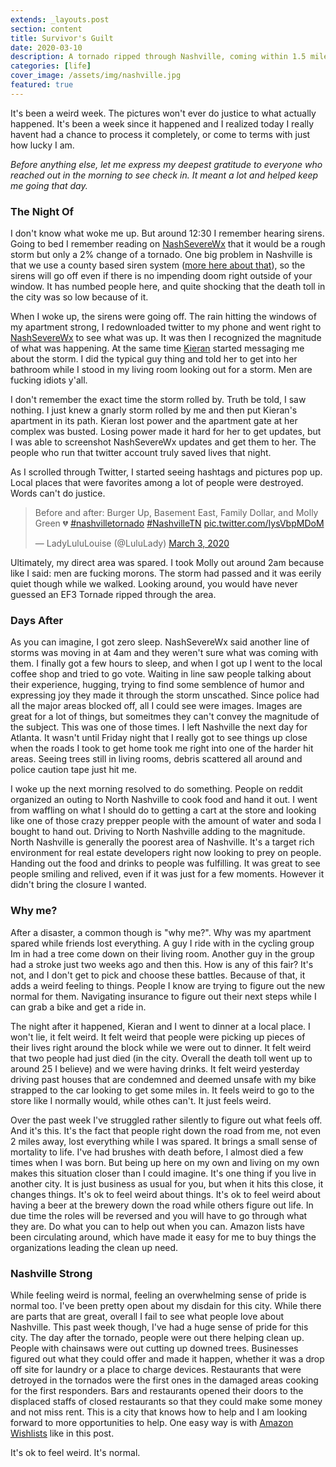 ```yaml
---
extends: _layouts.post
section: content
title: Survivor's Guilt
date: 2020-03-10
description: A tornado ripped through Nashville, coming within 1.5 miles of my apartment. It's been kind of weird ever since.
categories: [life]
cover_image: /assets/img/nashville.jpg
featured: true
---
```


It's been a weird week. The pictures won't ever do justice to what actually happened. It's been a week since it happened and I realized today I really havent had a chance to process it completely, or come to terms with just how lucky I am.

*Before anything else, let me express my deepest gratitude to everyone who reached out in the morning to see check in. It meant a lot and helped keep me going that day.*

### The Night Of

I don't know what woke me up. But around 12:30 I remember hearing sirens. Going to bed I remember reading on [NashSevereWx](https://twitter.com/nashseverewx) that it would be a rough storm but only a 2% change of a tornado. One big problem in Nashville is that we use a county based siren system ([more here about that](https://nashvillesevereweather.com/siren-rebuttal/)), so the sirens will go off even if there is no impending doom right outside of your window. It has numbed people here, and quite shocking that the death toll in the city was so low because of it. 

When I woke up, the sirens were going off. The rain hitting the windows of my apartment strong, I redownloaded twitter to my phone and went right to [NashSevereWx](https://twitter.com/nashseverewx) to see what was up. It was then I recognized the magnitude of what was happening. At the same time [Kieran](https://twitter.com/fabkiwi09) started messaging me about the storm. I did the typical guy thing and told her to get into her bathroom while I stood in my living room looking out for a storm. Men are fucking idiots y'all.

I don't remember the exact time the storm rolled by. Truth be told, I saw nothing. I just knew a gnarly storm rolled by me and then put Kieran's apartment in its path. Kieran lost power and the apartment gate at her complex was busted. Losing power made it hard for her to get updates, but I was able to screenshot NashSevereWx updates and get them to her. The people who run that twitter account truly saved lives that night. 

As I scrolled through Twitter, I started seeing hashtags and pictures pop up. Local places that were favorites among a lot of people were destroyed. Words can't do justice. 

<blockquote class="twitter-tweet"><p lang="en" dir="ltr">Before and after: Burger Up, Basement East, Family Dollar, and Molly Green 💔 <a href="https://twitter.com/hashtag/nashvilletornado?src=hash&amp;ref_src=twsrc%5Etfw">#nashvilletornado</a> <a href="https://twitter.com/hashtag/NashvilleTN?src=hash&amp;ref_src=twsrc%5Etfw">#NashvilleTN</a> <a href="https://t.co/IysVbpMDoM">pic.twitter.com/IysVbpMDoM</a></p>&mdash; LadyLuluLouise (@LuluLady) <a href="https://twitter.com/LuluLady/status/1234757534319357952?ref_src=twsrc%5Etfw">March 3, 2020</a></blockquote> 

Ultimately, my direct area was spared. I took Molly out around 2am because like I said: men are fucking morons. The storm had passed and it was eerily quiet though while we walked. Looking around, you would have never guessed an EF3 Tornade ripped through the area. 

### Days After

As you can imagine, I got zero sleep. NashSevereWx said another line of storms was moving in at 4am and they weren't sure what was coming with them. I finally got a few hours to sleep, and when I got up I went to the local coffee shop and tried to go vote. Waiting in line saw people talking about their experience, hugging, trying to find some semblence of humor and expressing joy they made it through the storm unscathed. Since police had all the major areas blocked off, all I could see were images. Images are great for a lot of things, but someitmes they can't convey the magnitude of the subject. This was one of those times. I left Nashville the next day for Atlanta. It wasn't until Friday night that I really got to see things up close when the roads I took to get home took me right into one of the harder hit areas. Seeing trees still in living rooms, debris scattered all around and police caution tape just hit me. 

I woke up the next morning resolved to do something. People on reddit organized an outing to North Nashville to cook food and hand it out. I went from waffling on what I should do to getting a cart at the store and looking like one of those crazy prepper people with the amount of water and soda I bought to hand out. Driving to North Nashville adding to the magnitude. North Nashville is generally the poorest area of Nashville. It's a target rich environment for real estate developers right now looking to prey on people. Handing out the food and drinks to people was fulfilling. It was great to see people smiling and relived, even if it was just for a few moments. However it didn't bring the closure I wanted. 

### Why me?

After a disaster, a common though is "why me?". Why was my apartment spared while friends lost everything. A guy I ride with in the cycling group Im in had a tree come down on their living room. Another guy in the group had a stroke just two weeks ago and then this. How is any of this fair? It's not, and I don't get to pick and choose these battles. Because of that, it adds a weird feeling to things. People I know are trying to figure out the new normal for them. Navigating insurance to figure out their next steps while I can grab a bike and get a ride in. 

The night after it happened, Kieran and I went to dinner at a local place. I won't lie, it felt weird. It felt weird that people were picking up pieces of their lives right around the block while we were out to dinner. It felt weird that two people had just died (in the city. Overall the death toll went up to around 25 I believe) and we were having drinks. It felt weird yesterday driving past houses that are condemned and deemed unsafe with my bike strapped to the car looking to get some miles in. It feels weird to go to the store like I normally would, while othes can't. It just feels weird. 

Over the past week I've struggled rather silently to figure out what feels off. And it's this. It's the fact that people right down the road from me, not even 2 miles away, lost everything while I was spared. It brings a small sense of mortality to life. I've had brushes with death before, I almost died a few times when I was born. But being up here on my own and living on my own makes this situation closer than I could imagine. It's one thing if you live in another city. It is just business as usual for you, but when it hits this close, it changes things. It's ok to feel weird about things. It's ok to feel weird about having a beer at the brewery down the road while others figure out life. In due time the roles will be reversed and you will have to go through what they are. Do what you can to help out when you can. Amazon lists have been circulating around, which have made it easy for me to buy things the organizations leading the clean up need. 

### Nashville Strong

While feeling weird is normal, feeling an overwhelming sense of pride is normal too. I've been pretty open about my disdain for this city. While there are parts that are great, overall I fail to see what people love about Nashville. This past week though, I've had a huge sense of pride for this city. The day after the tornado, people were out there helping clean up. People with chainsaws were out cutting up downed trees. Businesses figured out what they could offer and made it happen, whether it was a drop off site for laundry or a place to charge devices. Restaurants that were detroyed in the tornados were the first ones in the damaged areas cooking for the first responders. Bars and restaurants opened their doors to the displaced staffs of closed restaurants so that they could make some money and not miss rent. This is a city that knows how to help and I am looking forward to more opportunities to help. One easy way is with [Amazon Wishlists](https://lightning100.com) like in this post. 

It's ok to feel weird. It's normal. 

<script async src="https://platform.twitter.com/widgets.js" charset="utf-8"></script>
